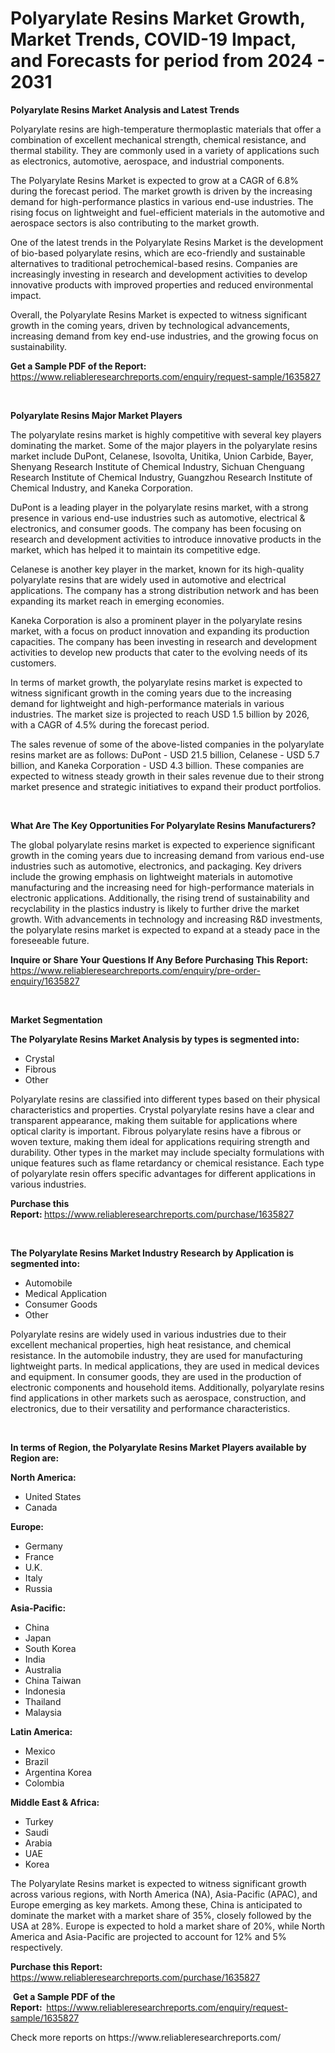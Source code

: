 <p><h1>Polyarylate Resins Market Growth, Market Trends, COVID-19 Impact, and Forecasts for period from 2024 - 2031</h1></p><p><strong>Polyarylate Resins Market Analysis and Latest Trends</strong></p>
<p><p>Polyarylate resins are high-temperature thermoplastic materials that offer a combination of excellent mechanical strength, chemical resistance, and thermal stability. They are commonly used in a variety of applications such as electronics, automotive, aerospace, and industrial components.</p><p>The Polyarylate Resins Market is expected to grow at a CAGR of 6.8% during the forecast period. The market growth is driven by the increasing demand for high-performance plastics in various end-use industries. The rising focus on lightweight and fuel-efficient materials in the automotive and aerospace sectors is also contributing to the market growth.</p><p>One of the latest trends in the Polyarylate Resins Market is the development of bio-based polyarylate resins, which are eco-friendly and sustainable alternatives to traditional petrochemical-based resins. Companies are increasingly investing in research and development activities to develop innovative products with improved properties and reduced environmental impact.</p><p>Overall, the Polyarylate Resins Market is expected to witness significant growth in the coming years, driven by technological advancements, increasing demand from key end-use industries, and the growing focus on sustainability.</p></p>
<p><strong>Get a Sample PDF of the Report:&nbsp;</strong> <a href="https://www.reliableresearchreports.com/enquiry/request-sample/1635827">https://www.reliableresearchreports.com/enquiry/request-sample/1635827</a></p>
<p>&nbsp;</p>
<p><strong>Polyarylate Resins Major Market Players</strong></p>
<p><p>The polyarylate resins market is highly competitive with several key players dominating the market. Some of the major players in the polyarylate resins market include DuPont, Celanese, Isovolta, Unitika, Union Carbide, Bayer, Shenyang Research Institute of Chemical Industry, Sichuan Chenguang Research Institute of Chemical Industry, Guangzhou Research Institute of Chemical Industry, and Kaneka Corporation.</p><p>DuPont is a leading player in the polyarylate resins market, with a strong presence in various end-use industries such as automotive, electrical & electronics, and consumer goods. The company has been focusing on research and development activities to introduce innovative products in the market, which has helped it to maintain its competitive edge.</p><p>Celanese is another key player in the market, known for its high-quality polyarylate resins that are widely used in automotive and electrical applications. The company has a strong distribution network and has been expanding its market reach in emerging economies.</p><p>Kaneka Corporation is also a prominent player in the polyarylate resins market, with a focus on product innovation and expanding its production capacities. The company has been investing in research and development activities to develop new products that cater to the evolving needs of its customers.</p><p>In terms of market growth, the polyarylate resins market is expected to witness significant growth in the coming years due to the increasing demand for lightweight and high-performance materials in various industries. The market size is projected to reach USD 1.5 billion by 2026, with a CAGR of 4.5% during the forecast period.</p><p>The sales revenue of some of the above-listed companies in the polyarylate resins market are as follows: DuPont - USD 21.5 billion, Celanese - USD 5.7 billion, and Kaneka Corporation - USD 4.3 billion. These companies are expected to witness steady growth in their sales revenue due to their strong market presence and strategic initiatives to expand their product portfolios.</p></p>
<p>&nbsp;</p>
<p><strong>What Are The Key Opportunities For Polyarylate Resins Manufacturers?</strong></p>
<p><p>The global polyarylate resins market is expected to experience significant growth in the coming years due to increasing demand from various end-use industries such as automotive, electronics, and packaging. Key drivers include the growing emphasis on lightweight materials in automotive manufacturing and the increasing need for high-performance materials in electronic applications. Additionally, the rising trend of sustainability and recyclability in the plastics industry is likely to further drive the market growth. With advancements in technology and increasing R&D investments, the polyarylate resins market is expected to expand at a steady pace in the foreseeable future.</p></p>
<p><strong>Inquire or Share Your Questions If Any Before Purchasing This Report:</strong> <a href="https://www.reliableresearchreports.com/enquiry/pre-order-enquiry/1635827">https://www.reliableresearchreports.com/enquiry/pre-order-enquiry/1635827</a></p>
<p>&nbsp;</p>
<p><strong>Market Segmentation</strong></p>
<p><strong>The Polyarylate Resins Market Analysis by types is segmented into:</strong></p>
<p><ul><li>Crystal</li><li>Fibrous</li><li>Other</li></ul></p>
<p><p>Polyarylate resins are classified into different types based on their physical characteristics and properties. Crystal polyarylate resins have a clear and transparent appearance, making them suitable for applications where optical clarity is important. Fibrous polyarylate resins have a fibrous or woven texture, making them ideal for applications requiring strength and durability. Other types in the market may include specialty formulations with unique features such as flame retardancy or chemical resistance. Each type of polyarylate resin offers specific advantages for different applications in various industries.</p></p>
<p><strong>Purchase this Report:&nbsp;</strong><a href="https://www.reliableresearchreports.com/purchase/1635827">https://www.reliableresearchreports.com/purchase/1635827</a></p>
<p>&nbsp;</p>
<p><strong>The Polyarylate Resins Market Industry Research by Application is segmented into:</strong></p>
<p><ul><li>Automobile</li><li>Medical Application</li><li>Consumer Goods</li><li>Other</li></ul></p>
<p><p>Polyarylate resins are widely used in various industries due to their excellent mechanical properties, high heat resistance, and chemical resistance. In the automobile industry, they are used for manufacturing lightweight parts. In medical applications, they are used in medical devices and equipment. In consumer goods, they are used in the production of electronic components and household items. Additionally, polyarylate resins find applications in other markets such as aerospace, construction, and electronics, due to their versatility and performance characteristics.</p></p>
<p>&nbsp;</p>
<p><strong>In terms of Region, the Polyarylate Resins Market Players available by Region are:</strong></p>
<p>
    <p> <strong> North America: </strong>
        <ul>
            <li>United States</li>
            <li>Canada</li>
        </ul>
        </p> 
    <p> <strong> Europe: </strong>
        <ul>
            <li>Germany</li>
            <li>France</li>
            <li>U.K.</li>
            <li>Italy</li>
            <li>Russia</li>
        </ul>
        </p> 
    <p> <strong> Asia-Pacific: </strong>
        <ul>
            <li>China</li>
            <li>Japan</li>
            <li>South Korea</li>
            <li>India</li>
            <li>Australia</li>
            <li>China Taiwan</li>
            <li>Indonesia</li>
            <li>Thailand</li>
            <li>Malaysia</li>
        </ul>
        </p> 
    <p> <strong> Latin America: </strong>
        <ul>
            <li>Mexico</li>
            <li>Brazil</li>
            <li>Argentina Korea</li>
            <li>Colombia</li>
        </ul>
        </p> 
    <p> <strong> Middle East & Africa: </strong>
        <ul>
            <li>Turkey</li>
            <li>Saudi</li>
            <li>Arabia</li>
            <li>UAE</li>
            <li>Korea</li>
        </ul>
    </p>
    </p>
<p><p>The Polyarylate Resins market is expected to witness significant growth across various regions, with North America (NA), Asia-Pacific (APAC), and Europe emerging as key markets. Among these, China is anticipated to dominate the market with a market share of 35%, closely followed by the USA at 28%. Europe is expected to hold a market share of 20%, while North America and Asia-Pacific are projected to account for 12% and 5% respectively.</p></p>
<p><strong>Purchase this Report: </strong><a href="https://www.reliableresearchreports.com/purchase/1635827">https://www.reliableresearchreports.com/purchase/1635827</a></p>
<p>&nbsp;<strong>Get a Sample PDF of the Report:&nbsp;&nbsp;</strong><a href="https://www.reliableresearchreports.com/enquiry/request-sample/1635827">https://www.reliableresearchreports.com/enquiry/request-sample/1635827</a></p>
<p><strong></strong></p>
<p>Check more reports on https://www.reliableresearchreports.com/</p>